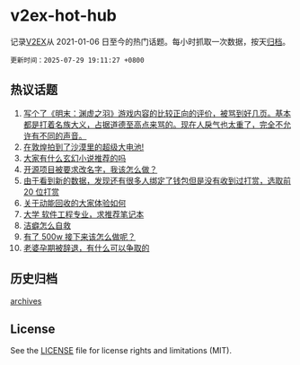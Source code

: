 # v2ex-hot-hub

 记录[V2EX](https://www.v2ex.com/)从 2021-01-06 日至今的热门话题。每小时抓取一次数据，按天[归档](archives)。

`更新时间：2025-07-29 19:11:27 +0800`

## 热议话题

1. [写个了《明末：渊虚之羽》游戏内容的比较正向的评价，被骂到好几页。基本都是打着名族大义，占据道德至高点来骂的。现在人戾气也太重了，完全不允许有不同的声音。](https://www.v2ex.com/t/1148382)
1. [在敦煌拍到了沙漠里的超级大电池!](https://www.v2ex.com/t/1148402)
1. [大家有什么玄幻小说推荐的吗](https://www.v2ex.com/t/1148372)
1. [开源项目被要求改名字，我该怎么做？](https://www.v2ex.com/t/1148556)
1. [由于看到新的数据，发现还有很多人绑定了钱包但是没有收到过打赏，选取前 20 位打赏](https://www.v2ex.com/t/1148401)
1. [关于动能回收的大家体验如何](https://www.v2ex.com/t/1148397)
1. [大学 软件工程专业，求推荐笔记本](https://www.v2ex.com/t/1148419)
1. [洁癖怎么自救](https://www.v2ex.com/t/1148477)
1. [有了 500w 接下来该怎么做呢？](https://www.v2ex.com/t/1148505)
1. [老婆孕期被辞退，有什么可以争取的](https://www.v2ex.com/t/1148328)

## 历史归档

[archives](archives)

## License

See the [LICENSE](LICENSE) file for license rights and limitations (MIT).
